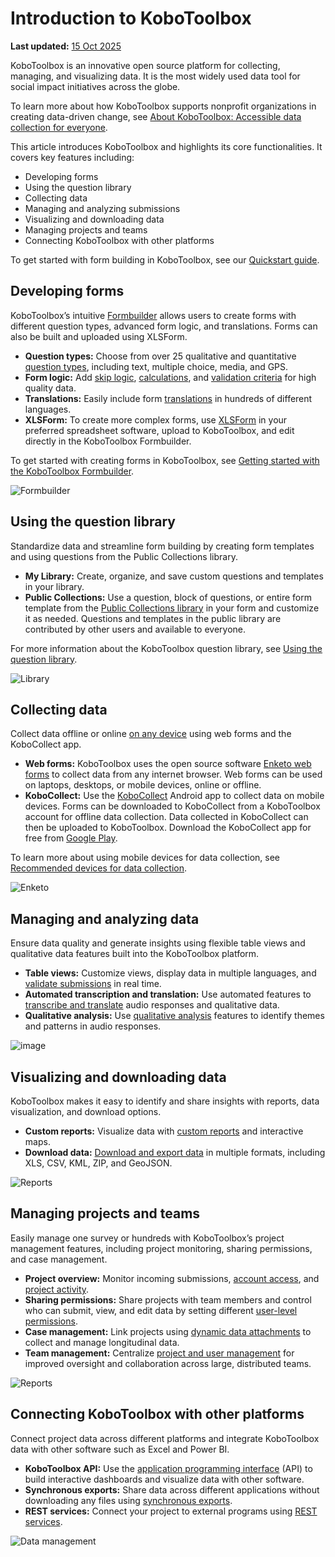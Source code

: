 # Introduction to KoboToolbox
**Last updated:** <a href="https://github.com/kobotoolbox/docs/blob/43e54736db5662a313d79d5a11d74eb9de48026a/source/welcome.md" class="reference">15 Oct 2025</a>

KoboToolbox is an innovative open source platform for collecting, managing, and visualizing data. It is the most widely used data tool for social impact initiatives across the globe. 

<p class="note">
To learn more about how KoboToolbox supports nonprofit organizations in creating data-driven change, see <a href="https://support.kobotoolbox.org/about_kobotoolbox.html">About KoboToolbox: Accessible data collection for everyone</a>. 
</p>

This article introduces KoboToolbox and highlights its core functionalities. It covers key features including: 
* Developing forms
* Using the question library
* Collecting data
* Managing and analyzing submissions
* Visualizing and downloading data
* Managing projects and teams
* Connecting KoboToolbox with other platforms

<p class="note">
To get started with form building in KoboToolbox, see our <a href="https://support.kobotoolbox.org/quick_start.html">Quickstart guide</a>. 
</p>



## Developing forms

KoboToolbox’s intuitive [Formbuilder](https://support.kobotoolbox.org/formbuilder.html) allows users to create forms with different question types, advanced form logic, and translations. Forms can also be built and uploaded using XLSForm.

* **Question types:** Choose from over 25 qualitative and quantitative [question types](https://support.kobotoolbox.org/question_types.html), including text, multiple choice, media, and GPS.
* **Form logic:** Add [skip logic](https://support.kobotoolbox.org/skip_logic.html), [calculations](https://support.kobotoolbox.org/calculate_questions.html), and [validation criteria](https://support.kobotoolbox.org/validation_criteria.html) for high quality data.
* **Translations:** Easily include form [translations](https://support.kobotoolbox.org/language_dashboard.html) in hundreds of different languages.
* **XLSForm:** To create more complex forms, use [XLSForm](https://support.kobotoolbox.org/getting_started_xlsform.html) in your preferred spreadsheet software, upload to KoboToolbox, and edit directly in the KoboToolbox Formbuilder.

<p class="note">
To get started with creating forms in KoboToolbox, see <a href="https://support.kobotoolbox.org/formbuilder.html">Getting started with the KoboToolbox Formbuilder</a>. 
</p>

![Formbuilder](/images/welcome/formbuilder.png)


## Using the question library

Standardize data and streamline form building by creating form templates and using questions from the Public Collections library.

* **My Library:** Create, organize, and save custom questions and templates in your library.
* **Public Collections:** Use a question, block of questions, or entire form template from the [Public Collections library](https://support.kobotoolbox.org/using_public_collections.html) in your form and customize it as needed. Questions and templates in the public library are contributed by other users and available to everyone.

<p class="note">
For more information about the KoboToolbox question library, see <a href="https://support.kobotoolbox.org/question_library.html">Using the question library</a>. 
</p>

![Library](/images/welcome/library.png)

## Collecting data

Collect data offline or online [on any device](https://support.kobotoolbox.org/data-collection-tools.html) using web forms and the KoboCollect app.

* **Web forms:** KoboToolbox uses the open source software [Enketo web forms](https://support.kobotoolbox.org/data_through_webforms.html) to collect data from any internet browser. Web forms can be used on laptops, desktops, or mobile devices, online or offline.
* **KoboCollect:** Use the [KoboCollect](https://support.kobotoolbox.org/kobocollect_on_android_latest.html) Android app to collect data on mobile devices. Forms can be downloaded to KoboCollect from a KoboToolbox account for offline data collection. Data collected in KoboCollect can then be uploaded to KoboToolbox. Download the KoboCollect app for free from [Google Play](https://play.google.com/store/apps/details?id=org.koboc.collect.android).

<p class="note">
To learn more about using mobile devices for data collection, see <a href="https://support.kobotoolbox.org/devices_for_data_collection.html">Recommended devices for data collection</a>. 
</p>

![Enketo](/images/welcome/enketo.png)


## Managing and analyzing data

Ensure data quality and generate insights using flexible table views and qualitative data features built into the KoboToolbox platform.

* **Table views:** Customize views, display data in multiple languages, and [validate submissions](https://support.kobotoolbox.org/record_validation.html) in real time.
* **Automated transcription and translation:** Use automated features to [transcribe and translate](https://support.kobotoolbox.org/transcription-translation.html) audio responses and qualitative data.
* **Qualitative analysis:** Use [qualitative analysis](https://support.kobotoolbox.org/qualitative_analysis.html) features to identify themes and patterns in audio responses.

![image](/images/qualitative_analysis/Analyze.gif)


## Visualizing and downloading data

KoboToolbox makes it easy to identify and share insights with reports, data visualization, and download options.

* **Custom reports:** Visualize data with [custom reports](https://support.kobotoolbox.org/creating_custom_reports.html) and interactive maps.
* **Download data:** [Download and export data](https://support.kobotoolbox.org/export_download.html) in multiple formats, including XLS, CSV, KML, ZIP, and GeoJSON.

![Reports](/images/welcome/reports.png)


## Managing projects and teams

Easily manage one survey or hundreds with KoboToolbox’s project management features, including project monitoring, sharing permissions, and case management.

* **Project overview:** Monitor incoming submissions, [account access](https://support.kobotoolbox.org/activity_logs.html#access-logs), and [project activity](https://support.kobotoolbox.org/activity_logs.html#project-history-logs).
* **Sharing permissions:** Share projects with team members and control who can submit, view, and edit data by setting different [user-level permissions](https://support.kobotoolbox.org/managing_permissions.html). 
* **Case management:** Link projects using [dynamic data attachments](https://support.kobotoolbox.org/dynamic_data_attachment.html) to collect and manage longitudinal data.
* **Team management:** Centralize [project and user management](https://support.kobotoolbox.org/getting_started_organization_feature.html) for improved oversight and collaboration across large, distributed teams.


![Reports](/images/welcome/projects.png)

## Connecting KoboToolbox with other platforms

Connect project data across different platforms and integrate KoboToolbox data with other software such as Excel and Power BI.

* **KoboToolbox API:** Use the [application programming interface](https://support.kobotoolbox.org/api.html) (API) to build interactive dashboards and visualize data with other software.
* **Synchronous exports:** Share data across different applications without downloading any files using [synchronous exports](https://support.kobotoolbox.org/synchronous_exports.html).
* **REST services:** Connect your project to external programs using [REST services](https://support.kobotoolbox.org/rest_services.html).

![Data management](/images/welcome/dashboard-development.png)
